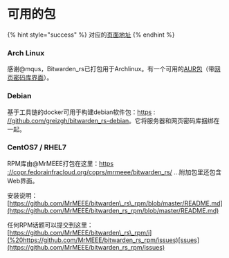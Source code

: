 # 可用的包

{% hint style="success" %}
对应的[页面地址](https://github.com/dani-garcia/bitwarden_rs/wiki/Available-packages)
{% endhint %}

### Arch Linux

感谢@mqus，Bitwarden\_rs已打包用于Archlinux。有一个可用的[AUR包](https://aur.archlinux.org/packages/bitwarden_rs)（带[网页密码库界面](https://aur.archlinux.org/packages/bitwarden_rs-vault/)）。

### Debian

基于工具链的docker可用于构建debian软件包：[https](https://github.com/greizgh/bitwarden_rs-debian) : [//github.com/greizgh/bitwarden\_rs-debian](https://github.com/greizgh/bitwarden_rs-debian)。它将服务器和网页密码库捆绑在一起。

### CentOS7 / RHEL7

RPM库由@MrMEEE打包在这里：[https ://copr.fedorainfracloud.org/coprs/mrmeee/bitwarden\_rs/](https://copr.fedorainfracloud.org/coprs/mrmeee/bitwarden_rs/) ...附加包里还包含Web界面。

安装说明：[https://github.com/MrMEEE/bitwarden\_rs\_rpm/blob/master/README.md](https://github.com/MrMEEE/bitwarden_rs_rpm/blob/master/README.md)

任何RPM话题可以提交到这里：[https://github.com/MrMEEE/bitwarden\_rs\_rpm/i](%20https://github.com/MrMEEE/bitwarden_rs_rpm/issues)[ssues](https://github.com/MrMEEE/bitwarden_rs_rpm/issues)

